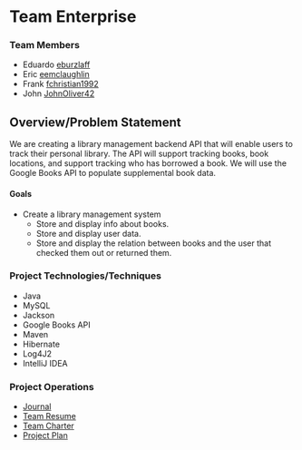 # Team Enterprise
### Team Members
* Eduardo [eburzlaff](https://github.com/eburzlaff/RealEstateApp)
* Eric [eemclaughlin](https://github.com/eemclaughlin/indieProject)
* Frank [fchristian1992](https://github.com/fchristian1992/pcHardwareViewer)
* John [JohnOliver42](https://github.com/johnoliver42/InvoiceMaker)

## Overview/Problem Statement
We are creating a library management backend API that will enable users to track their personal library. The API will 
support tracking books, book locations, and support tracking who has borrowed a book.    We will use the Google Books API to 
populate supplemental book data.

#### Goals
* Create a library management system 
  * Store and display info about books.
  * Store and display user data.
  * Store and display the relation between books and the user that checked them out or returned them.

### Project Technologies/Techniques
* Java
* MySQL
* Jackson
* Google Books API
* Maven
* Hibernate
* Log4J2
* IntelliJ IDEA

### Project Operations
* [Journal](designDocuments/journal.md)
* [Team Resume](designDocuments/resume.md)
* [Team Charter](designDocuments/charter.md)
* [Project Plan](designDocuments/projectPlan.md)